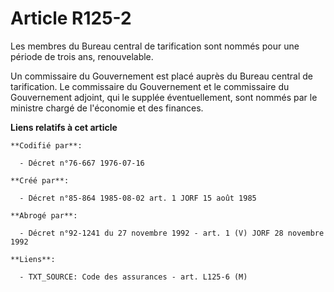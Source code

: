 # Article R125-2

Les membres du Bureau central de tarification sont nommés pour une période de trois ans, renouvelable.

Un commissaire du Gouvernement est placé auprès du Bureau central de tarification. Le commissaire du Gouvernement et le
commissaire du Gouvernement adjoint, qui le supplée éventuellement, sont nommés par le ministre chargé de l'économie et des
finances.

**Liens relatifs à cet article**

	**Codifié par**:

	  - Décret n°76-667 1976-07-16

	**Créé par**:

	  - Décret n°85-864 1985-08-02 art. 1 JORF 15 août 1985

	**Abrogé par**:

	  - Décret n°92-1241 du 27 novembre 1992 - art. 1 (V) JORF 28 novembre 1992

	**Liens**:

	  - TXT_SOURCE: Code des assurances - art. L125-6 (M)
